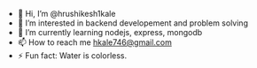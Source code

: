 - 👋 Hi, I’m @hrushikesh1kale
- 👀 I’m interested in backend developement and problem solving
- 🌱 I’m currently learning nodejs, express, mongodb
- 📫 How to reach me hkale746@gmail.com
- ⚡ Fun fact: Water is colorless.

<!---
hrushikesh1kale/hrushikesh1kale is a ✨ special ✨ repository because its `README.md` (this file) appears on your GitHub profile.
You can click the Preview link to take a look at your changes.
--->
